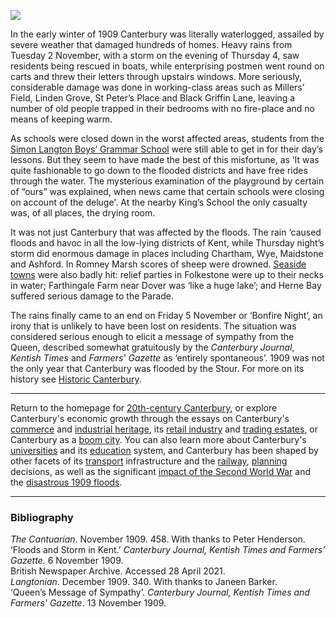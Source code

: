 <a href="https://dev.visual-essays.app"><img src="https://dev-visual-essays.netlify.app/images/ve-button.png"></a>
<param ve-config title="Floods in Canterbury, 1909" author="Professor Carolyn Oulton" layout="vtl" banner="https://stor.artstor.org/stor/b509124b-447a-48a4-b718-bc40372c947a">

<param ve-entity eid="Q29303" aliases="Canterbury">
<param ve-entity eid="QQ2743911" aliases="Chartham">
<param ve-entity eid="Q590063" aliases="Wye">
<param ve-entity eid="Q213180" aliases="Maidstone">
<param ve-entity eid="Q725261" aliases="Ashford">
<param ve-entity eid="Q1506093" aliases="Romney Marsh">
<param ve-entity eid="Q929286" aliases="Herne Bay">

In the early winter of 1909 Canterbury was literally waterlogged, assailed by severe weather that damaged hundreds of homes. Heavy rains from Tuesday 2 November, with a storm on the evening of Thursday 4, saw residents being rescued in boats, while enterprising postmen went round on carts and threw their letters through upstairs windows. More seriously, considerable damage was done in working-class areas such as Millers’ Field, Linden Grove, St Peter’s Place and Black Griffin Lane, leaving a number of old people trapped in their bedrooms with no fire-place and no means of keeping warm.
<param ve-image url="https://stor.artstor.org/stor/8a73b8e9-398c-46dc-8669-7fab7d348202" label="St Peter's Lane" attribution="Horace Spence Collection.">

As schools were closed down in the worst affected areas, students from the [Simon Langton Boys’ Grammar School](https://thelangton.org.uk/) were still able to get in for their day’s lessons. But they seem to have made the best of this misfortune, as ‘It was quite fashionable to go down to the flooded districts and have free rides through the water. The mysterious examination of the playground by certain of “ours” was explained, when news came that certain schools were closing on account of the deluge'.  At the nearby King’s School the only casualty was, of all places, the drying room. 
<param ve-image url="https://stor.artstor.org/stor/bf43a613-500a-415a-83d8-acef046c222d" label="Schools Closed sign" attribution="Photographer unknown">

It was not just Canterbury that was affected by the floods. The rain ‘caused floods and havoc in all the low-lying districts of Kent, while Thursday night’s storm did enormous damage in places including Chartham, Wye, Maidstone and Ashford. In Romney Marsh scores of sheep were drowned. [Seaside towns]( /seascape) were also badly hit: relief parties in Folkestone were up to their necks in water; Farthingale Farm near Dover was ‘like a huge lake’; and Herne Bay suffered serious damage to the Parade.  
<param ve-image url="https://stor.artstor.org/stor/b509124b-447a-48a4-b718-bc40372c947a" label="Floods at Fordwich" attribution="Horace Spence Collection">

The rains finally came to an end on Friday 5 November or ‘Bonfire Night’, an irony that is unlikely to have been lost on residents. The situation was considered serious enough to elicit a message of sympathy from the Queen, described somewhat gratuitously by the _Canterbury Journal_, _Kentish Times_ and _Farmers' Gazette_ as ‘entirely spontaneous’. 1909 was not the only year that Canterbury was flooded by the Stour. For more on its history see [Historic Canterbury](http://www.machadoink.com/The%20River%20Stour.htm).
<param ve-image url="https://stor.artstor.org/stor/521f0909-d812-46b8-84f5-49c0328aba76" label="Causeway" attribution="Horace Spence Collection">

***

Return to the homepage for [20th-century Canterbury](/canterbury/20c-canterbury-home), or explore Canterbury's economic growth through the essays on Canterbury's [commerce](/canterbury/20c-canterbury-commerce) and [industrial heritage](/canterbury/20c-canterbury-industrial), its [retail industry](/canterbury/20c-canterbury-retail-store) and [trading estates](/canterbury/20c-canterbury-trading-estates), or Canterbury as a [boom city](/canterbury/20c-canterbury-boom-city). You can also learn more about Canterbury's [universities](/canterbury/20c-canterbury-universities) and its [education](/canterbury/20c-canterbury-education) system, and Canterbury has been shaped by other facets of its [transport](/canterbury/20c-canterbury-transport) infrastructure and the [railway](/canterbury/20c-canterbury-railway), [planning](/canterbury/20c-canterbury-planning) decisions, as well as the significant [impact of the Second World War](/canterbury/20c-canterbury-ww2) and the [disastrous 1909 floods](/canterbury/20c-canterbury-floods).
<param ve-image url="https://upload.wikimedia.org/wikipedia/commons/thumb/0/02/Canterbury_Cathedral_-_Portal_Nave_Cross-spire.jpeg/1557px-Canterbury_Cathedral_-_Portal_Nave_Cross-spire.jpeg" label="Canterbury Cathedral" attribution="Hans Musil, CC BY-SA 4.0"> 

***

### Bibliography
_The Cantuarian_. November 1909. 458. With thanks to Peter Henderson.
‘Floods and Storm in Kent.’ _Canterbury Journal, Kentish Times and Farmers' Gazette._ 6 November 1909.   
British Newspaper Archive. Accessed 28 April 2021.   
_Langtonian_. December 1909. 340. With thanks to Janeen Barker.  
‘Queen’s Message of Sympathy’. _Canterbury Journal, Kentish Times and Farmers' Gazette_. 13 November 1909.   
<param ve-image url="https://stor.artstor.org/stor/a0bf9873-f3f9-4f74-99c8-a392e6ea8e47" label="Floods, Canterbury, 1909" attribution="Horace Spence Collection">
